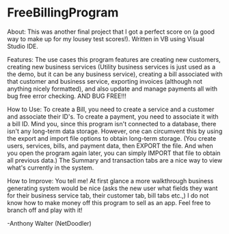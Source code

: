 # FreeBillingProgram

About: This was another final project that I got a perfect score on (a good way to make up for my lousey test scores!).  Written in VB using Visual Studio IDE.

Features: The use cases this program features are creating new customers, creating new business services (Utility business services is just used as a the demo, but it can be any business service), creating a bill associated with that customer and business service, exporting invoices (although not anything nicely formatted), and also update and manage payments all with bug free error checking. AND BUG FREE!!!

How to Use:  To create a Bill, you need to create a service and a customer and associate their ID's. To create a payment, you need to associate it with a bill ID.  Mind you, since this program isn't connected to a database, there isn't any long-term data storage.  However, one can circumvent this by using the export and import file options to obtain long-term storage. (You create users, services, bills, and payment data, then EXPORT the file.  And when you open the program again later, you can simply IMPORT that file to obtain all previous data.)  The Summary and transaction tabs are a nice way to view what's currently in the system.

How to Improve: You tell me! At first glance a more walkthrough business generating system would be nice (asks the new user what fields they want for their business service tab, their customer tab, bill tabs etc.,)  I do not know how to make money off this program to sell as an app.  Feel free to branch off and play with it!

-Anthony Walter (NetDoodler)
